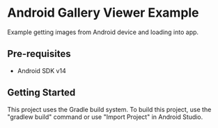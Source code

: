 # Android Gallery Viewer Example

Example getting images from Android device and loading into app.

Pre-requisites
--------------
- Android SDK v14

Getting Started
---------------

This project uses the Gradle build system. To build this project, use the
"gradlew build" command or use "Import Project" in Android Studio.
